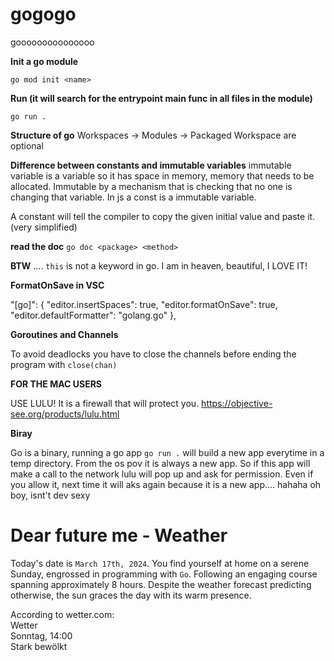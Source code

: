 # gogogo

gooooooooooooooo

**Init a go module**

`go mod init <name>`

**Run (it will search for the entrypoint main func in all files in the module)**

`go run .`

**Structure of go**
Workspaces -> Modules -> Packaged
Workspace are optional

**Difference between constants and immutable variables**
immutable variable is a variable so it has space in memory, memory that needs to be allocated. Immutable by a mechanism that is checking that no one is changing that variable.
In js a const is a immutable variable.

A constant will tell the compiler to copy the given initial value and paste it. (very simplified)

**read the doc**
`go doc <package> <method>`

**BTW** .... `this` is not a keyword in go. I am in heaven, beautiful, I LOVE IT!

**FormatOnSave in VSC**

"[go]": {
"editor.insertSpaces": true,
"editor.formatOnSave": true,
"editor.defaultFormatter": "golang.go"
},

**Goroutines and Channels**

To avoid deadlocks you have to close the channels before ending the program with `close(chan)`

**FOR THE MAC USERS**

USE LULU! It is a firewall that will protect you.
https://objective-see.org/products/lulu.html

**Biray**

Go is a binary, running a go app `go run .` will build a new app everytime in a temp directory.
From the os pov it is always a new app.
So if this app will make a call to the network lulu will pop up and ask for permission. Even if you allow it, next time it will aks again because it is a new app.... hahaha oh boy, isnt't dev sexy

# Dear future me - Weather

Today's date is `March 17th, 2024`. You find yourself at home on a serene Sunday, engrossed in programming with `Go`. Following an engaging course spanning approximately 8 hours. Despite the weather forecast predicting otherwise, the sun graces the day with its warm presence.

According to wetter.com:\
Wetter\
Sonntag, 14:00\
Stark bewölkt
